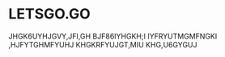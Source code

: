 # LETSGO.GO

JHGK6UYHJGVY,JFI,GH
BJF86IYHGKH;I
IYFRYUTMGMFNGKI
,HJFYTGHMFYUHJ
KHGKRFYUJGT,MIU
KHG,U6GYGUJ
